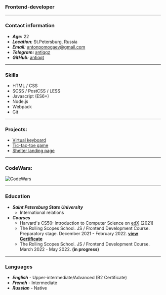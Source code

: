 ### Frontend-developer 
----

### Contact information
* ***Age:*** 22 
* ***Location:*** St.Petersburg, Russia
* ***Email:*** antonpomogaev@gmail.com
* ***Telegram:*** [antiqqz](https://t.me/antiqqz)
* ***GitHub:*** [antiqqt](https://github.com/antiqqt)
----

### Skills
* HTML / CSS
* SCSS / PostCSS / LESS 
* Javascript (ES6+)
* Node.js
* Webpack
* Git
----

### Projects:
* [Virtual keyboard](https://antiqqt.github.io/virtual-keyboard/dist/)
* [Tic-tac-toe game](https://antiqqt.github.io/Stage0/tic-tac-toe/)
* [Shelter landing page](https://rolling-scopes-school.github.io/antiqqt-JSFE2022Q1/shelter/pages/main/)

----
### CodeWars:
![CodeWars](https://www.codewars.com/users/antiqqt/badges/large)

----

### Education
* ***Saint Petersburg State University***
    * International relations
* ***Courses***
    * Harvard's CS50: Introduction to Computer Science on [edX](https://cs50.harvard.edu/x/2021/) (2021)
    * The Rolling Scopes School. JS / Frontend Development Course. Preparatory stage. December 2021 - February 2022. **[view Certificate](https://app.rs.school/certificate/hyt0hs99)**
    * The Rolling Scopes School. JS / Frontend Development Course. March 2022 - May 2022. **(in progress)**
----

### Languages
* ***English*** - Upper-intermediate/Advanced (B2 Certificate)
* ***French*** - Intermediate
* ***Russian*** - Native
